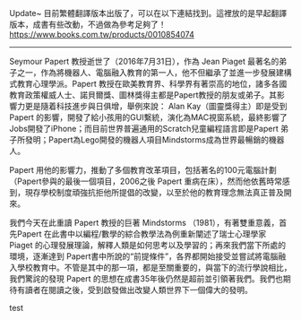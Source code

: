 Update~
目前繁體翻譯版本出版了，可以在以下連結找到。這裡放的是早起翻譯版本，成書有些改動，不過做為參考足夠了！
https://www.books.com.tw/products/0010854074

--------------
Seymour Papert 教授逝世了（2016年7月31日），作為 Jean Piaget 最著名的弟子之一，作為將機器人、電腦融入教育的第一人，他不但繼承了並進一步發展建構式教育心理學派。Papert 教授在歐美教育界、科學界有著崇高的地位，諸多各國教育政策權威人士、諾貝爾獎、圖林獎得主都是Papert教授的朋友或弟子。其影響力更是隨着科技進步與日俱增，舉例來說： Alan Kay（圖靈獎得主）即是受到 Papert 的影響，開發了給小孩用的GUI繫統，演化為MAC視窗系統，最終影響了Jobs開發了iPhone；而目前世界普遍通用的Scratch兒童編程語言即是Papert 弟子所發明；Papert為Lego開發的機器人項目Mindstorms成為世界最暢銷的機器人。

Papert 用他的影響力，推動了多個教育改革項目，包括著名的100元電腦計劃（Papert參與的最後一個項目，2006之後 Papert 重病在床），然而他依舊時常感到，現存學校制度頑強抗拒他所提倡的改變，以至於他的教育理念無法真正普及開來。
	
我們今天在此重讀 Papert 教授的巨著 Mindstorms （1981），有著雙重意義，首先Papert 在此書中以編程/數學的綜合教學法為例重新闡述了瑞士心理學家 Piaget 的心理發展理論，解釋人類是如何思考以及學習的；再來我們當下所處的環境，逐漸達到 Papert書中所說的“前提條件”，各界都開始接受並嘗試將電腦融入學校教育中。不管是其中的那一項，都是至關重要的，與當下的流行學說相比，我們驚詫的發現 Papert 的思想在成書35年後仍然是超前並引領著我們。我們也期待有讀者在閱讀之後，受到啟發做出改變人類世界下一個偉大的發明。


test
